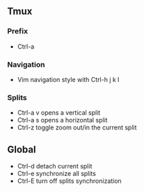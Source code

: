 ## Tmux

### Prefix

 - Ctrl-a

### Navigation

 - Vim navigation style with Ctrl-h j k l

### Splits

 - Ctrl-a v opens a vertical split
 - Ctrl-a s opens a horizontal split
 - Ctrl-z toggle zoom out/in the current split

## Global

 - Ctrl-d detach current split
 - Ctrl-e synchronize all splits
 - Ctrl-E turn off splits synchronization

